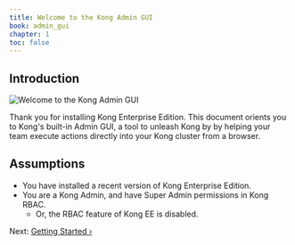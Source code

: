 ```yaml
---
title: Welcome to the Kong Admin GUI
book: admin_gui
chapter: 1
toc: false
---
```


## Introduction

![Welcome to the Kong Admin GUI](https://konghq.com/wp-content/uploads/2018/04/dashboard-cluster-management-2.png)

Thank you for installing Kong Enterprise Edition. This document orients you to Kong's built-in Admin GUI, a tool to unleash Kong by by helping your team execute actions directly into your Kong cluster from a browser.

## Assumptions

- You have installed a recent version of Kong Enterprise Edition.
- You are a Kong Admin, and have Super Admin permissions in Kong RBAC.
  - Or, the RBAC feature of Kong EE is disabled.

Next: [Getting Started &rsaquo;]({{page.book.next}})
